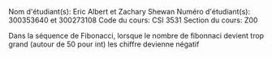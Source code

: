 Nom d'étudiant(s): Eric Albert et Zachary Shewan
Numéro d'étudiant(s): 300353640 et 300273108
Code du cours: CSI 3531
Section du cours: Z00

Dans la séquence de Fibonacci, lorsque le nombre de fibonnaci devient trop grand (autour de 50 pour int) les chiffre devienne négatif

